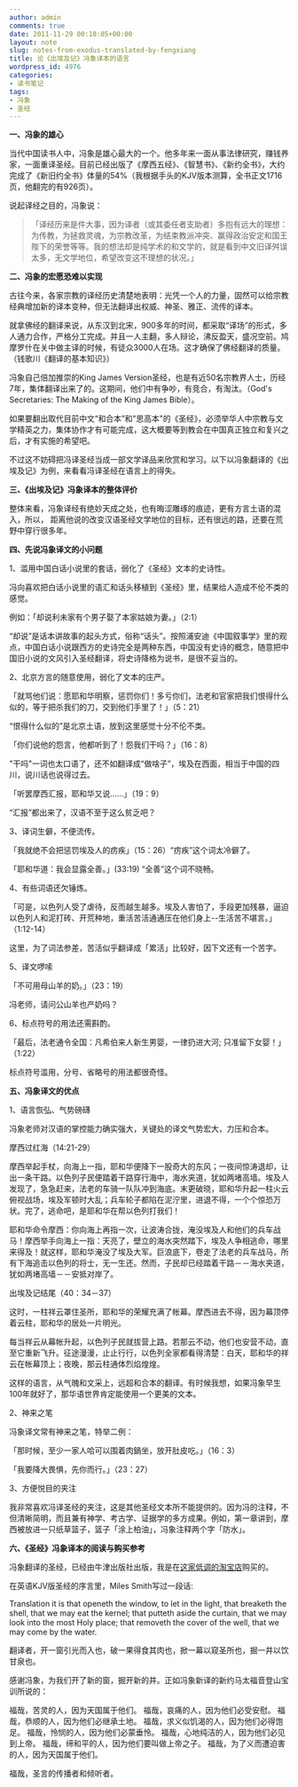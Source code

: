 ```yaml
---
author: admin
comments: true
date: 2011-11-29 00:10:05+00:00
layout: note
slug: notes-from-exodus-translated-by-fengxiang
title: 论《出埃及记》冯象译本的语言
wordpress_id: 4976
categories:
- 读书笔记
tags:
- 冯象
- 圣经
---
```


**一、冯象的雄心**

当代中国读书人中，冯象是雄心最大的一个。他多年来一面从事法律研究，赚钱养家，一面重译圣经。目前已经出版了《摩西五经》、《智慧书》、《新约全书》，大约完成了《新旧约全书》体量的54%（我根据手头的KJV版本测算，全书正文1716页，他翻完的有926页）。

说起译经之目的，冯象说：



<blockquote>「译经历来是件大事，因为译者（或其委任者支助者）多抱有远大的理想：为传教，为拯救灵魂，为宗教改革，为结束教派冲突、赢得政治安定和国王陛下的荣誉等等。我的想法却是纯学术的和文学的，就是看到中文旧译舛误太多，无文学地位，希望改变这不理想的状况。」
</blockquote>



**二、冯象的宏愿恐难以实现**

古往今来，各家宗教的译经历史清楚地表明：光凭一个人的力量，固然可以给宗教经典增加新的译本变种，但无法翻译出权威、神圣、雅正、流传的译本。

就拿佛经的翻译来说，从东汉到北宋，900多年的时间，都采取“译场”的形式，多人通力合作，严格分工完成。并且一人主翻，多人辩论，沸反盈天，盛况空前。鸠摩罗什在关中做主译的时候，有徒众3000人在场。这才确保了佛经翻译的质量。（钱歌川《翻译的基本知识》）

冯象自己倍加推崇的King James Version圣经，也是有近50名宗教界人士，历经7年，集体翻译出来了的。这期间，他们中有争吵，有竞合，有淘汰。（God's Secretaries: The Making of the King James Bible）。

如果要翻出取代目前中文“和合本”和"思高本"的《圣经》，必须举华人中宗教与文学精英之力，集体协作才有可能完成，这大概要等到教会在中国真正独立和复兴之后，才有实施的希望吧。

不过这不妨碍把冯译圣经当成一部文学译品来欣赏和学习。以下以冯象翻译的《出埃及记》为例，来看看冯译圣经在语言上的得失。

**三、《出埃及记》冯象译本的整体评价**

整体来看，冯象译经有绝妙天成之处，也有晦涩雕琢的痕迹，更有方言土语的混入，所以， 距离他说的改变汉语圣经文学地位的目标，还有很远的路，还要在荒野中穿行很多年。

**四、先说冯象译文的小问题**

1、滥用中国白话小说里的套话，弱化了《圣经》文本的史诗性。

冯向喜欢把白话小说里的语汇和话头移植到《圣经》里，结果给人造成不伦不类的感觉。

例如：「却说利未家有个男子娶了本家姑娘为妻。」（2:1）

“却说”是话本讲故事的起头方式，俗称“话头”。按照浦安迪《中国叙事学》里的观点，中国白话小说跟西方的史诗完全是两种东西，中国没有史诗的概念，随意把中国旧小说的文风引入圣经翻译，将史诗降格为说书，是很不妥当的。

2、北京方言的随意使用，弱化了文本的庄严。

「就骂他们说：愿耶和华明察，惩罚你们！多亏你们，法老和官家把我们恨得什么似的，等于把杀我们的刀，交到他们手里了！」（5：21）

“恨得什么似的”是北京土语，放到这里感觉十分不伦不类。

「你们说他的怨言，他都听到了！怨我们干吗？」（16：8）

"干吗"一词也太口语了，还不如翻译成“做啥子”，埃及在西面，相当于中国的四川，说川话也说得过去。

「听罢摩西汇报，耶和华又说……」（19：9）

“汇报”都出来了，汉语不至于这么贫乏吧？

3、译词生僻，不便流传。

「我就绝不会把惩罚埃及人的疠疾」（15：26）“疠疾”这个词太冷僻了。

「耶和华道：我会显露全善。」(33:19) “全善”这个词不晓畅。

4、有些词语还欠锤炼。

「可是，以色列人受了虐待，反而越生越多。埃及人害怕了，手段更加残暴，逼迫以色列人和泥打砖、开荒种地，重活苦活通通压在他们身上--生活苦不堪言。」（1:12-14）

这里，为了词法参差，苦活似乎翻译成「累活」比较好，因下文还有一个苦字。

5、译文啰嗦

「不可用母山羊的奶。」（23：19）

冯老师，请问公山羊也产奶吗？

6、标点符号的用法还需斟酌。

「最后，法老通令全国：凡希伯来人新生男婴，一律扔进大河; 只准留下女婴！」（1:22）

标点符号滥用，分号、省略号的用法都很奇怪。


**五、冯象译文的优点**

1、语言恢弘、气势磅礴

冯象老师对汉语的掌控能力确实强大，关键处的译文气势宏大，力压和合本。

摩西过红海（14:21-29）

摩西举起手杖，向海上一指，耶和华便降下一股奇大的东风；一夜间惊涛退却，让出一条干路。以色列子民便踏着干路穿行海中，海水夹道，犹如两堵高墙。埃及人发现了，急急赶来，法老的车骑一队队冲到海底。末更破晓，耶和华升起一柱火云俯视战场，埃及军顿时大乱；兵车轮子都陷在泥泞里，进退不得，一个个惊恐万状。完了，逃命吧，是耶和华在帮以色列打我们！

耶和华命令摩西：你向海上再指一次，让波涛合拢，淹没埃及人和他们的兵车战马！摩西举手向海上一指：天亮了，壁立的海水突然踏下，埃及人争相逃命，哪里来得及！就这样，耶和华淹没了埃及大军。巨浪底下，卷走了法老的兵车战马，所有下海追击以色列的将士，无一生还。然而，子民却已经踏着干路－－海水夹道，犹如两堵高墙－－安抵对岸了。

出埃及记结尾（40：34－37）

这时，一柱祥云罩住圣所，耶和华的荣耀充满了帐幕。摩西进去不得，因为幕顶停着云柱，耶和华的居处一片明光。

每当祥云从幕帐升起，以色列子民就拔营上路。若那云不动，他们也安营不动，直至它重新飞升。征途漫漫，止止行行，以色列全家都看得清楚：白天，耶和华的祥云在帐幕顶上；夜晚，那云柱通体烈焰煌煌。

这样的语言，从气魄和文采上，远超和合本的翻译。有时候我想，如果冯象早生100年就好了，那华语世界肯定能使用一个更美的文本。

2、神来之笔

冯象译文常有神来之笔，特举二例：

「那时候，至少一家人哈可以围着肉鍋坐，放开肚皮吃。」（16：3）

「我要降大畏惧，先你而行。」（23：27）

3、方便悦目的夹注

我非常喜欢冯译圣经的夹注，这是其他圣经文本所不能提供的。因为冯的注释，不但清晰简明，而且兼有神学、考古学、证据学的多方成果。例如，第一章讲到，摩西被放进一只纸草篮子，篮子「涂上柏油」，冯象注释两个字「防水」。


**六、《圣经》冯象译本的阅读与购买参考**

冯象翻译的圣经，已经由牛津出版社出版，我是在[这家低调的淘宝店](http://item.taobao.com/item.htm?id=7469249298&_u=tqr0oo55b1)购买的。

在英语KJV版圣经的序言里，Miles Smith写过一段话:

Translation it is that openeth the window, to let in the light, that breaketh the shell, that we may eat the kernel; that putteth aside the curtain, that we may look into the most Holy place; that removeth the cover of the well, that we may come by the water.

翻译者，开一窗引光而入也，破一果得食其肉也，掀一幕以窥圣所也，掘一井以饮甘泉也。

感谢冯象，为我们开了新的窗，掘开新的井。正如冯象新译的新约马太福音登山宝训所说的：

福哉，苦灵的人，因为天国属于他们。
福哉，哀痛的人，因为他们必受安慰。
福哉，恭顺的人，因为他们必继承土地。
福哉，求义似饥渴的人，因为他们必得饱足。
福哉，怜悯的人，因为他们必蒙垂怜。
福哉，心地纯洁的人，因为他们必见到上帝。
福哉，缔和平的人，因为他们要叫做上帝之子。
福哉，为了义而遭迫害的人，因为天国属于他们。

福哉，圣言的传播者和倾听者。
